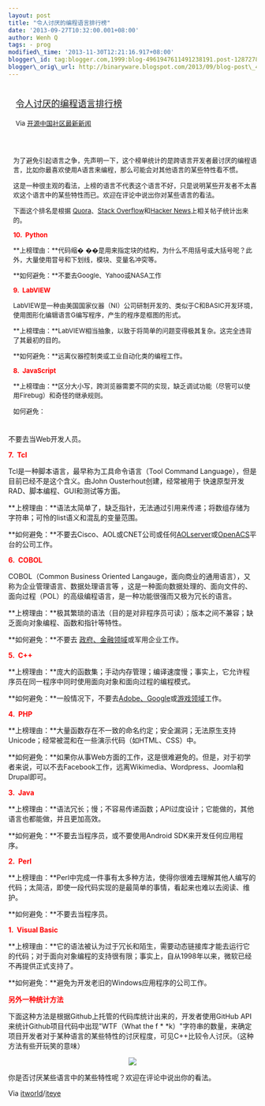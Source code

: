 ```yaml
--- 
layout: post 
title: "令人讨厌的编程语言排行榜" 
date: '2013-09-27T10:32:00.001+08:00' 
author: Wenh Q
tags: - prog
modified\_time: '2013-11-30T12:21:16.917+08:00' 
blogger\_id: tag:blogger.com,1999:blog-4961947611491238191.post-1287278214592480010
blogger\_orig\_url: http://binaryware.blogspot.com/2013/09/blog-post\_4147.html
---
```

<div style="margin: 10px; padding: 5px;">

<div style="font-size: 18px;">

[令人讨厌的编程语言排行榜](http://www.oschina.net/news/44585/annoying-programming-language)

</div>

<div style="font-size: 13px;">

Via [开源中国社区最新新闻](http://www.oschina.net/?from=rss)

</div>

</div>

<div style="font-size: 13px; padding: 15px 0 10px 10px;">

为了避免引起语言之争，先声明一下，这个榜单统计的是跨语言开发者最讨厌的编程语言，比如你最喜欢使用A语言来编程，那么可能会对其他语言的某些特性看不惯。



这是一种很主观的看法，上榜的语言不代表这个语言不好，只是说明某些开发者不太喜欢这个语言中的某些特性而已。欢迎在评论中说出你对某些语言的看法。



下面这个排名是根据
[Quora](https://www.quora.com/What-programming-language-do-people-hate-the-most-and-why)、[Stack
Overflow](http://stackoverflow.com/questions/961942/what-is-the-worst-programming-language-you-ever-worked-with)和[Hacker
News](https://news.ycombinator.com/item?id=2374696)上相关帖子统计出来的。



<span style="color: red;">**10.  Python**</span>



**上榜理由：**代码缩�
��是用来指定块的结构，为什么不用括号或大括号呢？此外，大量使用冒号和下划线，模块、变量名冲突等。



**如何避免：**不要去Google、Yahoo或NASA工作



<span style="color: red;">**9.  LabVIEW**</span>



LabVIEW是一种由美国国家仪器（NI）公司研制开发的、类似于C和BASIC开发环境，使用图形化编辑语言G编写程序，产生的程序是框图的形式。



**上榜理由：**LabVIEW相当抽象，以致于将简单的问题变得极其复杂。这完全违背了其最初的目的。



**如何避免：**远离仪器控制类或工业自动化类的编程工作。



<span style="color: red;">**8.  JavaScript**</span>



**上榜理由：**区分大小写，跨浏览器需要不同的实现，缺乏调试功能（尽管可以使用Firebug）和奇怪的继承规则。



如何避免：

</div>

不要去当Web开发人员。



<span style="color: red;">**7.  Tcl**</span>



Tcl是一种脚本语言，最早称为工具命令语言（Tool Command
Language），但是目前已经不是这个含义。由John Ousterhout创建，经常被用于
快速原型开发 RAD、脚本编程、GUI和测试等方面。



**上榜理由：**语法太简单了，缺乏指针，无法通过引用来传递；将数组存储为字符串；可怜的list语义和混乱的变量范围。



**如何避免：**不要去Cisco、AOL或CNET公司或任何[AOLserver](http://www.aolserver.com/)或[OpenACS](http://openacs.org/)平台的公司工作。



<span style="color: red;">**6.  COBOL**</span>



COBOL（Common Business Oriented
Langauge，面向商业的通用语言），又称为企业管理语言、数据处理语言等
，这是一种面向数据处理的、面向文件的、面向过程（POL）的高级编程语言，是一种功能很强而又极为冗长的语言。



**上榜理由：**极其繁琐的语法（目的是对非程序员可读）；版本之间不兼容；缺乏面向对象编程、函数和指针等特性。



**如何避免：**不要去
[政府、金融领域](http://www.itworld.com/career/362379/cobol-star-trek-needs-new-generation)或军用企业工作。



<span style="color: red;">**5.  C++**</span>



**上榜理由：**庞大的函数集；手动内存管理；编译速度慢；事实上，它允许程序员在同一程序中同时使用面向对象和面向过程的编程模式。



**如何避免：**一般情况下，不要去[Adobe、Google](http://www.stroustrup.com/applications.html)或[游戏领域](http://www.adigi%20%20%20taldreamer.com/articles/video-game-programming-languages.htm)工作。



<span style="color: red;">**4.  PHP**</span>



**上榜理由：**大量函数存在不一致的命名约定；安全漏洞；无法原生支持Unicode；经常被混和在一些演示代码（如HTML、CSS）中。



**如何避免：**如果你从事Web方面的工作，这是很难避免的。但是，对于初学者来说，可以不去Facebook工作，远离Wikimedia、Wordpress、Joomla和Drupal即可。



<span style="color: red;">**3.  Java**</span>



**上榜理由：**语法冗长；慢；不容易传递函数；API过度设计；它能做的，其他语言也都能做，并且更加高效。



**如何避免：**不要去当程序员，或不要使用Android SDK来开发任何应用程序。



<span style="color: red;">**2.  Perl**</span>



**上榜理由：**Perl中完成一件事有太多种方法，使得你很难去理解其他人编写的代码；太简洁，即使一段代码实现的是最简单的事情，看起来也难以去阅读、维护。



**如何避免：**不要去当程序员。



<span style="color: red;">**1.  Visual Basic**</span>



**上榜理由：**它的语法被认为过于冗长和陌生，需要动态链接库才能去运行它的代码；对于面向对象编程的支持很有限；事实上，自从1998年以来，微软已经不再提供正式支持了。



**如何避免：**避免为开发老旧的Windows应用程序的公司工作。



<span style="color: red;">**另外一种统计方法**</span>



下面这种方法是根据Github上托管的代码库统计出来的，开发者使用GitHub
API来统计Github项目代码中出现"WTF（What the
f
*
*k）"字符串的数量，来确定项目开发者对于某种语言的某些特性的讨厌程度，可见C++比较令人讨厌。（这种方法有些开玩笑的意味）



<div style="text-align: center;">

![](http://dl2.iteye.com/upload/attachment/0089/6939/2524b6e1-26e3-3da2-8fb0-bb62f85728ed.jpg)

</div>





你是否讨厌某些语言中的某些特性呢？欢迎在评论中说出你的看法。



Via
[itworld](http://www.itworld.com/big-data/374664/most-wtf-y-programming-languages)/[iteye](http://www.iteye.com/news/28335)
